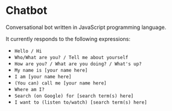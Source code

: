 # Chatbot
Conversational bot written in JavaScript programming language.

It currently responds to the following expressions:

- ``Hello / Hi``
- ``Who/What are you? / Tell me about yourself``
- ``How are you? / What are you doing? / What's up?``
- ``My name is [your name here]``
- ``I am [your name here]``
- ``(You can) call me [your name here]``
- ``Where am I?``
- ``Search (on Google) for [search term(s) here]``
- ``I want to (listen to/watch) [search term(s) here]``